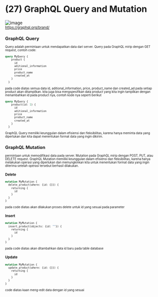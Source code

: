 # (27) GraphQL Query and Mutation #
![image](https://user-images.githubusercontent.com/93898408/232233598-8f14f97b-1569-4d4d-8619-34c56d82121d.png) <br>
<small>https://graphql.org/brand/<small>
## GraphQL Query ##
Query adalah permintaan untuk mendapatkan data dari server. Query pada GraphQL mirip dengan GET request, contoh code:
```graphql
query MyQuery {
    product {
      id
      aditional_information
      price
      product_name
      created_at
    }
  }
```
pada code diatas semua data id, aditional_information, price, product_name dan created_ad pada setiap product akan ditampilkan. kita juga bisa mengspesifikan data product yang kita ingin tampilkan dengan menambahkan id pada product nya, contoh kode nya seperti berikut 
```graphql
query MyQuery {
    product(id: 1) {
      id
      aditional_information
      price
      product_name
      created_at
    }
  }
```
GraphQL Query memiliki keunggulan dalam efisiensi dan fleksibilitas, karena hanya meminta data yang diperlukan dan kita dapat menentukan format data yang ingin dikirim.


## GraphQL Mutation ##
permintaan untuk memodifikasi data pada server. Mutation pada GraphQL mirip dengan POST, PUT, atau DELETE request. GraphQL Mutation memiliki keunggulan dalam efisiensi dan fleksibilitas, karena hanya melakukan operasi yang diperlukan dan memungkinkan kita untuk menentukan format data yang ingin diterima setelah operasi tersebut berhasil dilakukan. 

### Delete ###
```graphql 
mutation MyMutation {
  delete_product(where: {id: {}}) {
    returning {
      id
    }
  }
}
```
pada code diatas akan dilakukan proses delete untuk id yang sesuai pada parameter

### Insert ###
```graphql
mutation MyMutation {
  insert_product(objects: {id: ""}) {
    returning {
      id
    }
  }
}
```
pada code diatas akan ditambahkan data id baru pada table database

### Update ###
```graphql
mutation MyMutation {
  update_product(where: {id: {}}) {
    returning {
      id
    }
  }
}
```
code diatas kaan meng-edit data dengan id yang sesuai


